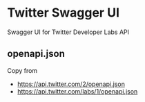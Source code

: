 # Twitter Swagger UI
Swagger UI for Twitter Developer Labs API

## openapi.json
Copy from
- https://api.twitter.com/2/openapi.json
- https://api.twitter.com/labs/1/openapi.json
